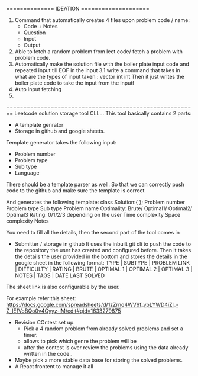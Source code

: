 ============== IDEATION ====================

1. Command that automatically creates 4 files upon problem code / name: 
	- Code + Notes
	- Question
	- Input
	- Output
2. Able to fetch a random problem from leet code/ fetch a problem with problem code. 
3. Automatically make the solution file with the boiler plate input code and repeated input till EOF in the input 
	3.1 write a command that takes in what are the types of input taken :
		vector 
		int
		int
		Then it just writes the boiler plate code to take the input from the inputf 
4. Auto input fetching
5. 



========================================================
Leetcode solution storage tool CLI....
This tool basically contains 2 parts:
- A template genrator
- Storage in github and google sheets.

Template generator takes the following input: 
* Problem number
* Problem type 
* Sub type
* Language

There should be a template parser as well. So that we can correctly push code to the github and make sure the template is correct

And generates the following template:
class Solution:{
};
Problem number
Problem type 
Sub type
Problem name
Optimality: Brute/ Optimal1/ Optimal2/ Optimal3
Rating: 0/1/2/3 depending on the user
Time complexity 
Space complexity
Notes

You need to fill all the details, then the second part of the tool comes in 

- Submitter / storage in github
It uses the inbuilt git cli to push the code to the repository the user has created and configured before. 
Then it takes the details the user provided in the bottom and stores the details in the google sheet in the following format:
TYPE | SUBTYPE | PROBLEM LINK | DIFFICULTY	| RATING | BRUTE | OPTIMAL 1 | OPTIMAL 2 | OPTIMAL 3 | NOTES | TAGS | DATE LAST SOLVED	

The sheet link is also configurable by the user. 

For example refer this sheet:
https://docs.google.com/spreadsheets/d/1zZrnq4WV6f_vpLYWD4iZl_-Z_lEfVoBQo0v4Gyyz-lM/edit#gid=1633279875


- Revision COntest set up.
	- Pick a 4 random problem from already solved  problems and set a timer. 
	- allows to pick which genre the problem will be 
	- after the contest is over review the problems using the data already written in the code..
- Maybe pick a more stable data base for storing the solved problems.
- A React frontent to manage it all